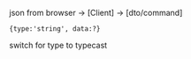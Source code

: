 json from browser -> [Client] -> [dto/command]

`{type:'string', data:?}`

switch for type to typecast